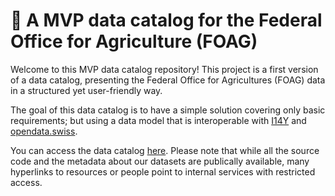 # 📒 A MVP data catalog for the Federal Office for Agriculture (FOAG)

Welcome to this MVP data catalog repository! This project is a first version of a data catalog, presenting the Federal Office for Agricultures (FOAG) data in a structured yet user-friendly way.

The goal of this data catalog is to have a simple solution covering only basic requirements; but using a data model that is interoperable with [I14Y](https://www.i14y.admin.ch/) and [opendata.swiss](https://opendata.swiss).

You can access the data catalog [here](https://blw-ofag-ufag.github.io/data-catalog/index.html?lang=de&sort=issued-desc). Please note that while all the source code and the metadata about our datasets are publically available, many hyperlinks to resources or people point to internal services with restricted access.

